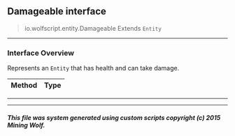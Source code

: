 ## Damageable __interface__

>io.wolfscript.entity.Damageable
>Extends `Entity`

---

### Interface Overview

Represents an `Entity` that has health and can take damage.

Method | Type   
--- | :--- 



---

---


##### This file was system generated using custom scripts copyright (c) 2015 Mining Wolf.
	

